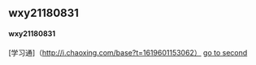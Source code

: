 ## wxy21180831
#### wxy21180831
[学习通]（http://i.chaoxing.com/base?t=1619601153062）
[go to second](https://github.com/wxy-1120/wxy21180831/blob/main/second)
 
